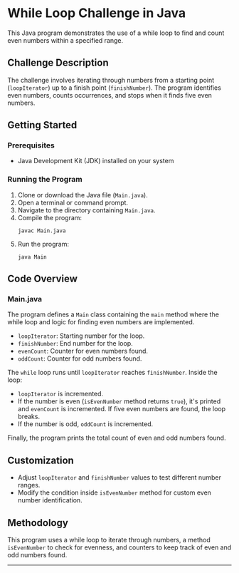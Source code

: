 
# While Loop Challenge in Java

This Java program demonstrates the use of a while loop to find and count even numbers within a specified range.

## Challenge Description

The challenge involves iterating through numbers from a starting point (`loopIterator`) up to a finish point (`finishNumber`). The program identifies even numbers, counts occurrences, and stops when it finds five even numbers.

## Getting Started

### Prerequisites

- Java Development Kit (JDK) installed on your system

### Running the Program

1. Clone or download the Java file (`Main.java`).
2. Open a terminal or command prompt.
3. Navigate to the directory containing `Main.java`.
4. Compile the program:
   ```
   javac Main.java
   ```
5. Run the program:
   ```
   java Main
   ```

## Code Overview

### Main.java

The program defines a `Main` class containing the `main` method where the while loop and logic for finding even numbers are implemented.

- `loopIterator`: Starting number for the loop.
- `finishNumber`: End number for the loop.
- `evenCount`: Counter for even numbers found.
- `oddCount`: Counter for odd numbers found.

The `while` loop runs until `loopIterator` reaches `finishNumber`. Inside the loop:

- `loopIterator` is incremented.
- If the number is even (`isEvenNumber` method returns `true`), it's printed and `evenCount` is incremented. If five even numbers are found, the loop breaks.
- If the number is odd, `oddCount` is incremented.

Finally, the program prints the total count of even and odd numbers found.

## Customization

- Adjust `loopIterator` and `finishNumber` values to test different number ranges.
- Modify the condition inside `isEvenNumber` method for custom even number identification.

## Methodology

This program uses a while loop to iterate through numbers, a method `isEvenNumber` to check for evenness, and counters to keep track of even and odd numbers found.

---

